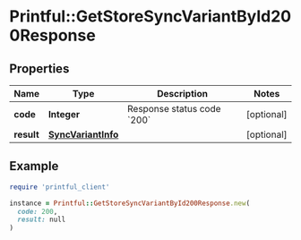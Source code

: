 # Printful::GetStoreSyncVariantById200Response

## Properties

| Name | Type | Description | Notes |
| ---- | ---- | ----------- | ----- |
| **code** | **Integer** | Response status code &#x60;200&#x60; | [optional] |
| **result** | [**SyncVariantInfo**](SyncVariantInfo.md) |  | [optional] |

## Example

```ruby
require 'printful_client'

instance = Printful::GetStoreSyncVariantById200Response.new(
  code: 200,
  result: null
)
```

